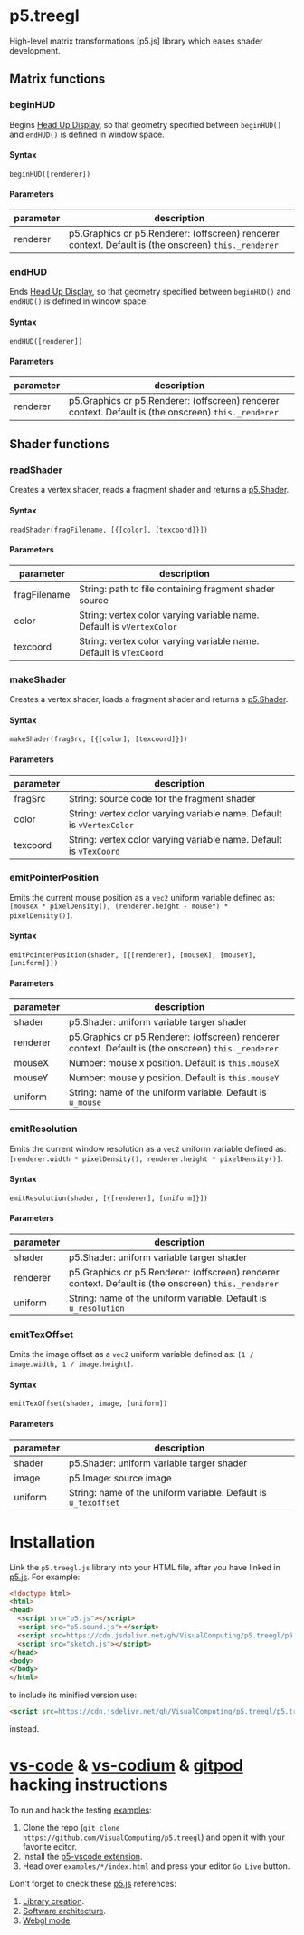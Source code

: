 # p5.treegl

High-level matrix transformations [p5.js] library which eases shader development.

## Matrix functions

### beginHUD

Begins [Head Up Display](https://en.wikipedia.org/wiki/Head-up_display), so that geometry specified between `beginHUD()` and `endHUD()` is defined in window space.

#### Syntax

`beginHUD([renderer])`

#### Parameters

| parameter| description                                                                                          |
|----------|------------------------------------------------------------------------------------------------------|
| renderer | p5.Graphics or p5.Renderer: (offscreen) renderer context. Default is (the onscreen) `this._renderer` |

### endHUD

Ends [Head Up Display](https://en.wikipedia.org/wiki/Head-up_display), so that geometry specified between `beginHUD()` and `endHUD()` is defined in window space.

#### Syntax

`endHUD([renderer])`

#### Parameters

| parameter| description                                                                                          |
|----------|------------------------------------------------------------------------------------------------------|
| renderer | p5.Graphics or p5.Renderer: (offscreen) renderer context. Default is (the onscreen) `this._renderer` |
## Shader functions

### readShader

Creates a vertex shader, reads a fragment shader and returns a [p5.Shader](https://p5js.org/reference/#/p5.Shader).

#### Syntax

`readShader(fragFilename, [{[color], [texcoord]}])`

#### Parameters

| parameter    | description                                                           |
|--------------|-----------------------------------------------------------------------|
| fragFilename | String: path to file containing fragment shader source                |
| color        | String: vertex color varying variable name. Default is `vVertexColor` |
| texcoord     | String: vertex color varying variable name. Default is `vTexCoord`    |

### makeShader

Creates a vertex shader, loads a fragment shader and returns a [p5.Shader](https://p5js.org/reference/#/p5.Shader).

#### Syntax

`makeShader(fragSrc, [{[color], [texcoord]}])`

#### Parameters

| parameter    | description                                                           |
|--------------|-----------------------------------------------------------------------|
| fragSrc      | String: source code for the fragment shader                           |
| color        | String: vertex color varying variable name. Default is `vVertexColor` |
| texcoord     | String: vertex color varying variable name. Default is `vTexCoord`    |

### emitPointerPosition

Emits the current mouse position as a `vec2` uniform variable defined as: `[mouseX * pixelDensity(), (renderer.height - mouseY) * pixelDensity()]`.

#### Syntax

`emitPointerPosition(shader, [{[renderer], [mouseX], [mouseY], [uniform]}])`

#### Parameters

| parameter| description                                                                                          |
|----------|------------------------------------------------------------------------------------------------------|
| shader   | p5.Shader: uniform variable targer shader                                                            |
| renderer | p5.Graphics or p5.Renderer: (offscreen) renderer context. Default is (the onscreen) `this._renderer` |
| mouseX   | Number: mouse x position. Default is `this.mouseX`                                                   |
| mouseY   | Number: mouse y position. Default is `this.mouseY`                                                   |
| uniform  | String: name of the uniform variable. Default is `u_mouse`                                           |

### emitResolution

Emits the current window resolution as a `vec2` uniform variable defined as: `[renderer.width * pixelDensity(), renderer.height * pixelDensity()]`.

#### Syntax

`emitResolution(shader, [{[renderer], [uniform]}])`

#### Parameters

| parameter| description                                                                                          |
|----------|------------------------------------------------------------------------------------------------------|
| shader   | p5.Shader: uniform variable targer shader                                                            |
| renderer | p5.Graphics or p5.Renderer: (offscreen) renderer context. Default is (the onscreen) `this._renderer` |
| uniform  | String: name of the uniform variable. Default is `u_resolution`                                      |

### emitTexOffset

Emits the image offset as a `vec2` uniform variable defined as: `[1 / image.width, 1 / image.height]`.

#### Syntax

`emitTexOffset(shader, image, [uniform])`

#### Parameters

| parameter| description                                                    |
|----------|----------------------------------------------------------------|
| shader   | p5.Shader: uniform variable targer shader                      |
| image    | p5.Image: source image                                         |
| uniform  | String: name of the uniform variable. Default is `u_texoffset` |

# Installation

Link the `p5.treegl.js` library into your HTML file, after you have linked in [p5.js](https://p5js.org/libraries/). For example:

```html | index.html
<!doctype html>
<html>
<head>
  <script src="p5.js"></script>
  <script src="p5.sound.js"></script>
  <script src=https://cdn.jsdelivr.net/gh/VisualComputing/p5.treegl/p5.treegl.js></script>
  <script src="sketch.js"></script>
</head>
<body>
</body>
</html>
```

to include its minified version use:

```html
<script src=https://cdn.jsdelivr.net/gh/VisualComputing/p5.treegl/p5.treegl.min.js></script>
```

instead.

# [vs-code](https://code.visualstudio.com/) & [vs-codium](https://vscodium.com/) & [gitpod](https://www.gitpod.io/) hacking instructions

To run and hack the testing [examples](https://github.com/VisualComputing/p5.treegl/tree/main/examples):

1. Clone the repo (`git clone https://github.com/VisualComputing/p5.treegl`) and open it with your favorite editor.
2. Install the [p5-vscode extension](https://marketplace.visualstudio.com/items?itemName=samplavigne.p5-vscode).
3. Head over `examples/*/index.html` and press your editor `Go Live` button.

Don't forget to check these [p5.js](https://p5js.org/) references:

1. [Library creation](https://github.com/processing/p5.js/blob/main/contributor_docs/creating_libraries.md).
2. [Software architecture](https://github.com/processing/p5.js/blob/main/src/core/README.md).
3. [Webgl mode](https://github.com/processing/p5.js/blob/main/contributor_docs/webgl_mode_architecture.md).
